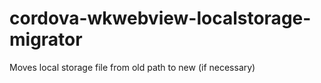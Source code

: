 # cordova-wkwebview-localstorage-migrator
Moves local storage file from old path to new (if necessary)
